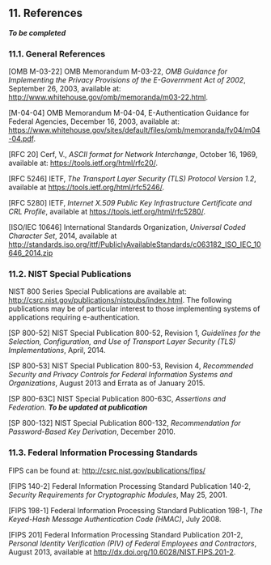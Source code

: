 <a href="references"></a>

## 11. References

***To be completed***

### 11.1. General References

<a name="M-03-22">[OMB M-03-22]</a> OMB Memorandum M-03-22, *OMB Guidance for Implementing the Privacy Provisions of the E-Government Act of 2002*, September 26, 2003, available at: http://www.whitehouse.gov/omb/memoranda/m03-22.html.

<a name="M-04-04"></a>[M-04-04] OMB Memorandum M-04-04, E-Authentication Guidance for Federal Agencies, December 16, 2003, available at: https://www.whitehouse.gov/sites/default/files/omb/memoranda/fy04/m04-04.pdf.

<a name="RFC20">[RFC 20]</a> Cerf, V., *ASCII format for Network Interchange*, October 16, 1969, available at: https://tools.ietf.org/html/rfc20/.

<a name="RFC5246">[RFC 5246]</a> IETF, *The Transport Layer Security (TLS) Protocol Version 1.2*, available at https://tools.ietf.org/html/rfc5246/.

<a name="RFC5280">[RFC 5280]</a> IETF, *Internet X.509 Public Key Infrastructure Certificate and CRL Profile*, available at https://tools.ietf.org/html/rfc5280/.

<a name="ISOIEC10646">[ISO/IEC 10646]</a> International Standards Organization, *Universal Coded Character Set*, 2014, available at http://standards.iso.org/ittf/PubliclyAvailableStandards/c063182_ISO_IEC_10646_2014.zip

### 11.2. NIST Special Publications

NIST 800 Series Special Publications are available at: <http://csrc.nist.gov/publications/nistpubs/index.html>. The following publications may be of particular interest to those implementing systems of applications requiring e-authentication.

<a name="SP800-52">[SP 800-52]</a> NIST Special Publication 800-52, Revision 1, *Guidelines for the Selection, Configuration, and Use of Transport Layer Security (TLS) Implementations*, April, 2014.

<a name="SP800-53">[SP 800-53]</a> NIST Special Publication 800-53, Revision 4, *Recommended Security and Privacy Controls for Federal Information Systems and Organizations*, August 2013 and Errata as of January 2015.

<a name="SP800-63C">[SP 800-63C]</a> NIST Special Publication 800-63C, *Assertions and Federation*. ***To be updated at publication***

<a name="SP800-132">[SP 800-132]</a> NIST Special Publication 800-132, *Recommendation for Password-Based Key Derivation*, December 2010.

### 11.3. Federal Information Processing Standards

FIPS can be found at: http://csrc.nist.gov/publications/fips/

<a name="FIPS140-2">[FIPS 140-2]</a> Federal Information Processing Standard Publication 140-2, *Security Requirements for Cryptographic Modules*, May 25, 2001.

<a name="FIPS198-1">[FIPS 198-1]</a> Federal Information Processing Standard Publication 198-1, *The Keyed-Hash Message Authentication Code (HMAC)*, July 2008.

<a name="FIPS201">[FIPS 201]</a> Federal Information Processing Standard Publication 201-2, *Personal Identity Verification (PIV) of Federal Employees and Contractors*, August 2013, available at <http://dx.doi.org/10.6028/NIST.FIPS.201-2>.